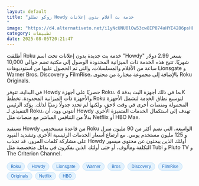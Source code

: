 ```yaml
---
layout: default
title: "روكو تطلق Howdy خدمة بث أفلام بدون إعلانات
"
image: "https://d4.alternativeto.net/i1yNcUNU0lOw53cw8IP874aHYE4286psHEp64wtq1Iw/rs:fill:1520:760:0/g:ce:0:0/YWJzOi8vZGlzdC9jb250ZW50LzE3NTQ0MjY2NTAyNjEucG5n.png"
category: تطبيقات
date: 2025-08-05T20:21:47
---
```


أطلقت Roku خدمة بث جديدة بدون إعلانات تحت اسم "Howdy" بسعر 2.99 دولار شهريًا. تتيح هذه الخدمة ذات الميزانية المحدودة الوصول إلى مكتبة تضم حوالي 10,000 ساعة من الأفلام والمسلسلات، والتي تم الحصول عليها من استوديوهات Lionsgate و Warner Bros. Discovery و FilmRise، بالإضافة إلى مجموعة مختارة من محتوى Roku Originals.

في البداية، تتوفر Howdy حصريًا على أجهزة Roku، بما في ذلك أجهزة البث بدقة 4K والأجهزة ذات الميزانية المحدودة. تخطط Roku لتوسيع نطاق الخدمة لتشمل الأجهزة المحمولة ومنصات أخرى في وقت لاحق، ولكنها لم تحدد جدولًا زمنيًا لذلك. يؤكد الرئيس التنفيذي لـ Roku، أنتوني وود، أن Howdy تهدف إلى استكمال الخدمات المتميزة الأخرى بدلاً من التنافس المباشر مع منصات مثل Netflix أو HBO Max.

تستفيد Howdy من قاعدة مستخدمي Roku الواسعة، التي تضم أكثر من 90 مليون منزل و 125 مليون مستخدم يومي. مع ارتفاع أسعار الخدمات الرئيسية الأخرى وتشديد القيود على مشاركة كلمات المرور، قد تجذب Howdy أولئك الذين يبحثون عن محتوى ميسور التكلفة ومألوف، أو حتى أولئك الذين يفكرون في بدائل متخصصة مثل Tubi و Pluto TV و The Criterion Channel.

<div style="margin-top:2px; margin-bottom:2px;"><a href="https://bidjadraft.github.io/?query=Roku" style="background:#e3f2fd; color:#1565c0; font-size:80%; border-radius:12px; padding:3px 10px; margin:2px 4px 2px 0; display:inline-block; border:1px solid #bbdefb; text-decoration:none;">Roku</a> <a href="https://bidjadraft.github.io/?query=Howdy" style="background:#e3f2fd; color:#1565c0; font-size:80%; border-radius:12px; padding:3px 10px; margin:2px 4px 2px 0; display:inline-block; border:1px solid #bbdefb; text-decoration:none;">Howdy</a> <a href="https://bidjadraft.github.io/?query=Lionsgate" style="background:#e3f2fd; color:#1565c0; font-size:80%; border-radius:12px; padding:3px 10px; margin:2px 4px 2px 0; display:inline-block; border:1px solid #bbdefb; text-decoration:none;">Lionsgate</a> <a href="https://bidjadraft.github.io/?query=Warner" style="background:#e3f2fd; color:#1565c0; font-size:80%; border-radius:12px; padding:3px 10px; margin:2px 4px 2px 0; display:inline-block; border:1px solid #bbdefb; text-decoration:none;">Warner</a> <a href="https://bidjadraft.github.io/?query=Bros" style="background:#e3f2fd; color:#1565c0; font-size:80%; border-radius:12px; padding:3px 10px; margin:2px 4px 2px 0; display:inline-block; border:1px solid #bbdefb; text-decoration:none;">Bros</a> <a href="https://bidjadraft.github.io/?query=Discovery" style="background:#e3f2fd; color:#1565c0; font-size:80%; border-radius:12px; padding:3px 10px; margin:2px 4px 2px 0; display:inline-block; border:1px solid #bbdefb; text-decoration:none;">Discovery</a> <a href="https://bidjadraft.github.io/?query=FilmRise" style="background:#e3f2fd; color:#1565c0; font-size:80%; border-radius:12px; padding:3px 10px; margin:2px 4px 2px 0; display:inline-block; border:1px solid #bbdefb; text-decoration:none;">FilmRise</a> <a href="https://bidjadraft.github.io/?query=Originals" style="background:#e3f2fd; color:#1565c0; font-size:80%; border-radius:12px; padding:3px 10px; margin:2px 4px 2px 0; display:inline-block; border:1px solid #bbdefb; text-decoration:none;">Originals</a> <a href="https://bidjadraft.github.io/?query=Netflix" style="background:#e3f2fd; color:#1565c0; font-size:80%; border-radius:12px; padding:3px 10px; margin:2px 4px 2px 0; display:inline-block; border:1px solid #bbdefb; text-decoration:none;">Netflix</a> <a href="https://bidjadraft.github.io/?query=HBO" style="background:#e3f2fd; color:#1565c0; font-size:80%; border-radius:12px; padding:3px 10px; margin:2px 4px 2px 0; display:inline-block; border:1px solid #bbdefb; text-decoration:none;">HBO</a></div><br><br>
